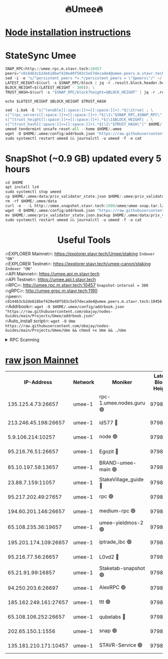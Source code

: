 <h1 align="center"> 🔥Umee🔥</h1>


[Node installation instructions](https://github.com/obajay/nodes-Guides/tree/main/Projects/Umee)
=
# StateSync Umee
```python
SNAP_RPC=http://umee.rpc.m.stavr.tech:10457
peers="c014463cb2de618bef420e40f503c5e57decade4@umee.peers.m.stavr.tech:10456"
sed -i -e "s/^persistent_peers *=.*/persistent_peers = \"$peers\"/" ~/.umee/config/config.toml
LATEST_HEIGHT=$(curl -s $SNAP_RPC/block | jq -r .result.block.header.height); \
BLOCK_HEIGHT=$((LATEST_HEIGHT - 300)); \
TRUST_HASH=$(curl -s "$SNAP_RPC/block?height=$BLOCK_HEIGHT" | jq -r .result.block_id.hash)

echo $LATEST_HEIGHT $BLOCK_HEIGHT $TRUST_HASH

sed -i.bak -E "s|^(enable[[:space:]]+=[[:space:]]+).*$|\1true| ; \
s|^(rpc_servers[[:space:]]+=[[:space:]]+).*$|\1\"$SNAP_RPC,$SNAP_RPC\"| ; \
s|^(trust_height[[:space:]]+=[[:space:]]+).*$|\1$BLOCK_HEIGHT| ; \
s|^(trust_hash[[:space:]]+=[[:space:]]+).*$|\1\"$TRUST_HASH\"|" $HOME/.umee/config/config.toml
umeed tendermint unsafe-reset-all --home $HOME/.umee
wget -O $HOME/.umee/config/addrbook.json "https://raw.githubusercontent.com/obajay/nodes-Guides/main/Projects/Umee/addrbook.json"
sudo systemctl restart umeed && journalctl -u umeed -f -o cat
```
# SnapShot (~0.9 GB) updated every 5 hours
```python
cd $HOME
apt install lz4
sudo systemctl stop umeed
cp $HOME/.umee/data/priv_validator_state.json $HOME/.umee/priv_validator_state.json.backup
rm -rf $HOME/.umee/data
curl -o - -L http://umee.snapshot.stavr.tech:1000/umee/umee-snap.tar.lz4 | lz4 -c -d - | tar -x -C $HOME/.umee --strip-components 2
wget -O $HOME/.umee/config/addrbook.json "https://raw.githubusercontent.com/obajay/nodes-Guides/main/Projects/Umee/addrbook.json"
mv $HOME/.umee/priv_validator_state.json.backup $HOME/.umee/data/priv_validator_state.json
sudo systemctl restart umeed && journalctl -u umeed -f -o cat
```
 <h1 align="center"> Useful Tools</h1>

🔥EXPLORER Mainnet🔥:      https://explorer.stavr.tech/Umee/staking             `Indexer "ON"` \
🔥EXPLORER Testnet🔥:        https://explorer.stavr.tech/umee-canon/staking      `Indexer "ON"` \
🔥API Mainnet🔥:                   https://umee.api.m.stavr.tech \
🔥API Testnet🔥:                     https://umee.api.t.stavr.tech \
🔥RPC🔥:                                   http://umee.rpc.m.stavr.tech:10457                     `Snapshot-interval = 300` \
🔥gRPC🔥:                              http://umee.grpc.m.stavr.tech:1190 \
🔥peer🔥:                     `c014463cb2de618bef420e40f503c5e57decade4@umee.peers.m.stavr.tech:10456` \
🔥Addrbook🔥:    ```wget -O $HOME/.umee/config/addrbook.json "https://raw.githubusercontent.com/obajay/nodes-Guides/main/Projects/Umee/addrbook.json"``` \
🔥Auto_install script🔥: ```wget -O Ume https://raw.githubusercontent.com/obajay/nodes-Guides/main/Projects/Umee/Ume && chmod +x Ume && ./Ume```

<details>
<summary>RPC Scanning</summary>

<h2 align="center"> We scan nodes in real time every 4 hours. And we provide the final result of RPC endpoints.
We cannot influence the operation of these nodes in any way. </h2>


```python
If Voting Power is higher than 0 --> then the Node is a validator of the network and may be subject to attack and be a potential threat to the chain.
```
```python
We marked such validators with a red symbol
```

</details>

[raw json Mainnet](https://rpc-check.umeem.stavr.tech/umeem/rpc-umeem-result.json)
=



<table><tr><th>IP-Address</th><th>Network</th><th>Moniker</th><th>Latest Block Height</th><th>Earliest Block Height</th><th>Catching Up</th><th>Tx Index</th><th>Voting Power</th><th>Scan Time</th></tr><tr><td>135.125.4.73:26657</td><td>umee-1</td><td>rpc-1.umee.nodes.guru 🟢</td><td>9798550</td><td>5167386</td><td>False</td><td>on</td><td>0</td><td>2023-12-22T19:58:41.632474459UTC</td></tr><tr><td>213.246.45.198:26657</td><td>umee-1</td><td>id577 🔴</td><td>9798535</td><td>7100001</td><td>False</td><td>on</td><td>35108332</td><td>2023-12-22T19:57:12.424357205UTC</td></tr><tr><td>5.9.106.214:10257</td><td>umee-1</td><td>node 🟢</td><td>9798545</td><td>7942001</td><td>False</td><td>on</td><td>0</td><td>2023-12-22T19:58:12.306441120UTC</td></tr><tr><td>95.216.76.51:26657</td><td>umee-1</td><td>Egozit 🔴</td><td>9798550</td><td>8262001</td><td>False</td><td>off</td><td>38016598</td><td>2023-12-22T19:58:41.283162693UTC</td></tr><tr><td>85.10.197.58:13657</td><td>umee-1</td><td>BRAND-umee-main 🟢</td><td>9798538</td><td>8427832</td><td>False</td><td>on</td><td>0</td><td>2023-12-22T19:57:31.881448900UTC</td></tr><tr><td>23.88.7.159:11057</td><td>umee-1</td><td>StakeVillage_guide 🔴</td><td>9798544</td><td>9137726</td><td>False</td><td>on</td><td>1406381</td><td>2023-12-22T19:58:04.641498804UTC</td></tr><tr><td>95.217.202.49:27657</td><td>umee-1</td><td>rpc 🟢</td><td>9798543</td><td>9440090</td><td>False</td><td>on</td><td>0</td><td>2023-12-22T19:57:59.992402253UTC</td></tr><tr><td>194.60.201.146:26657</td><td>umee-1</td><td>medium-rpc 🟢</td><td>9798536</td><td>9484365</td><td>False</td><td>on</td><td>0</td><td>2023-12-22T19:57:20.960408489UTC</td></tr><tr><td>65.108.235.36:19657</td><td>umee-1</td><td>umee-yieldmos-2 🟢</td><td>9798528</td><td>9575548</td><td>False</td><td>on</td><td>0</td><td>2023-12-22T19:56:30.962960523UTC</td></tr><tr><td>195.201.174.109:26657</td><td>umee-1</td><td>iptrade_ibc 🟢</td><td>9798540</td><td>9686001</td><td>False</td><td>on</td><td>0</td><td>2023-12-22T19:57:40.755252345UTC</td></tr><tr><td>95.216.77.56:26657</td><td>umee-1</td><td>L0vd2 🔴</td><td>9798553</td><td>9698553</td><td>False</td><td>off</td><td>37155093</td><td>2023-12-22T19:58:58.953522814UTC</td></tr><tr><td>65.21.91.99:16857</td><td>umee-1</td><td>Staketab-snapshot 🟢</td><td>9798540</td><td>9721001</td><td>False</td><td>off</td><td>0</td><td>2023-12-22T19:57:43.211634910UTC</td></tr><tr><td>94.250.203.6:26697</td><td>umee-1</td><td>AlexRPC 🟢</td><td>9798537</td><td>9722001</td><td>False</td><td>on</td><td>0</td><td>2023-12-22T19:57:25.528252244UTC</td></tr><tr><td>185.162.249.161:27657</td><td>umee-1</td><td>ttt 🟢</td><td>9798543</td><td>9733423</td><td>False</td><td>on</td><td>0</td><td>2023-12-22T19:58:00.327420300UTC</td></tr><tr><td>65.108.106.252:26657</td><td>umee-1</td><td>qubelabs 🔴</td><td>9798538</td><td>9761001</td><td>False</td><td>on</td><td>36497481</td><td>2023-12-22T19:57:32.222465892UTC</td></tr><tr><td>202.65.150.1:1556</td><td>umee-1</td><td>snap 🟢</td><td>9798545</td><td>9793639</td><td>False</td><td>on</td><td>0</td><td>2023-12-22T19:58:09.980593963UTC</td></tr><tr><td>135.181.210.171:10457</td><td>umee-1</td><td>STAVR-Service 🟢</td><td>9798552</td><td>9797001</td><td>False</td><td>on</td><td>0</td><td>2023-12-22T19:58:48.267585946UTC</td></tr></table>